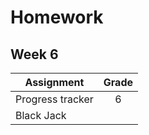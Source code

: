 # Homework 
## Week 6

| Assignment | Grade |
|------------|:-----:| 
| Progress tracker | 6 |
| Black Jack | | 